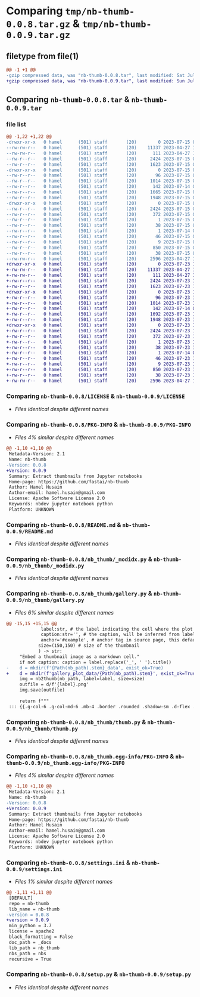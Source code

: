 # Comparing `tmp/nb-thumb-0.0.8.tar.gz` & `tmp/nb-thumb-0.0.9.tar.gz`

## filetype from file(1)

```diff
@@ -1 +1 @@
-gzip compressed data, was "nb-thumb-0.0.8.tar", last modified: Sat Jul 15 06:20:57 2023, max compression
+gzip compressed data, was "nb-thumb-0.0.9.tar", last modified: Sun Jul 23 16:20:02 2023, max compression
```

## Comparing `nb-thumb-0.0.8.tar` & `nb-thumb-0.0.9.tar`

### file list

```diff
@@ -1,22 +1,22 @@
-drwxr-xr-x   0 hamel      (501) staff       (20)        0 2023-07-15 06:20:57.576291 nb-thumb-0.0.8/
--rw-rw-r--   0 hamel      (501) staff       (20)    11337 2023-04-27 10:12:58.000000 nb-thumb-0.0.8/LICENSE
--rw-rw-r--   0 hamel      (501) staff       (20)      111 2023-04-27 10:12:58.000000 nb-thumb-0.0.8/MANIFEST.in
--rw-r--r--   0 hamel      (501) staff       (20)     2424 2023-07-15 06:20:57.576148 nb-thumb-0.0.8/PKG-INFO
--rw-r--r--   0 hamel      (501) staff       (20)     1623 2023-07-15 06:20:37.000000 nb-thumb-0.0.8/README.md
-drwxr-xr-x   0 hamel      (501) staff       (20)        0 2023-07-15 06:20:57.574983 nb-thumb-0.0.8/nb_thumb/
--rw-r--r--   0 hamel      (501) staff       (20)       96 2023-07-15 06:20:43.000000 nb-thumb-0.0.8/nb_thumb/__init__.py
--rw-r--r--   0 hamel      (501) staff       (20)     1014 2023-07-15 06:20:43.000000 nb-thumb-0.0.8/nb_thumb/_modidx.py
--rw-r--r--   0 hamel      (501) staff       (20)      142 2023-07-14 03:45:28.000000 nb-thumb-0.0.8/nb_thumb/core.py
--rw-r--r--   0 hamel      (501) staff       (20)     1665 2023-07-15 06:20:43.000000 nb-thumb-0.0.8/nb_thumb/gallery.py
--rw-r--r--   0 hamel      (501) staff       (20)     1948 2023-07-15 06:20:43.000000 nb-thumb-0.0.8/nb_thumb/thumb.py
-drwxr-xr-x   0 hamel      (501) staff       (20)        0 2023-07-15 06:20:57.575967 nb-thumb-0.0.8/nb_thumb.egg-info/
--rw-r--r--   0 hamel      (501) staff       (20)     2424 2023-07-15 06:20:57.000000 nb-thumb-0.0.8/nb_thumb.egg-info/PKG-INFO
--rw-r--r--   0 hamel      (501) staff       (20)      372 2023-07-15 06:20:57.000000 nb-thumb-0.0.8/nb_thumb.egg-info/SOURCES.txt
--rw-r--r--   0 hamel      (501) staff       (20)        1 2023-07-15 06:20:57.000000 nb-thumb-0.0.8/nb_thumb.egg-info/dependency_links.txt
--rw-r--r--   0 hamel      (501) staff       (20)       38 2023-07-15 06:20:57.000000 nb-thumb-0.0.8/nb_thumb.egg-info/entry_points.txt
--rw-r--r--   0 hamel      (501) staff       (20)        1 2023-07-14 05:34:35.000000 nb-thumb-0.0.8/nb_thumb.egg-info/not-zip-safe
--rw-r--r--   0 hamel      (501) staff       (20)       46 2023-07-15 06:20:57.000000 nb-thumb-0.0.8/nb_thumb.egg-info/requires.txt
--rw-r--r--   0 hamel      (501) staff       (20)        9 2023-07-15 06:20:57.000000 nb-thumb-0.0.8/nb_thumb.egg-info/top_level.txt
--rw-r--r--   0 hamel      (501) staff       (20)      850 2023-07-15 06:20:43.000000 nb-thumb-0.0.8/settings.ini
--rw-r--r--   0 hamel      (501) staff       (20)       38 2023-07-15 06:20:57.576341 nb-thumb-0.0.8/setup.cfg
--rw-rw-r--   0 hamel      (501) staff       (20)     2596 2023-04-27 10:12:58.000000 nb-thumb-0.0.8/setup.py
+drwxr-xr-x   0 hamel      (501) staff       (20)        0 2023-07-23 16:20:02.899628 nb-thumb-0.0.9/
+-rw-rw-r--   0 hamel      (501) staff       (20)    11337 2023-04-27 10:12:58.000000 nb-thumb-0.0.9/LICENSE
+-rw-rw-r--   0 hamel      (501) staff       (20)      111 2023-04-27 10:12:58.000000 nb-thumb-0.0.9/MANIFEST.in
+-rw-r--r--   0 hamel      (501) staff       (20)     2424 2023-07-23 16:20:02.899474 nb-thumb-0.0.9/PKG-INFO
+-rw-r--r--   0 hamel      (501) staff       (20)     1623 2023-07-23 16:19:41.000000 nb-thumb-0.0.9/README.md
+drwxr-xr-x   0 hamel      (501) staff       (20)        0 2023-07-23 16:20:02.898113 nb-thumb-0.0.9/nb_thumb/
+-rw-r--r--   0 hamel      (501) staff       (20)       96 2023-07-23 16:19:46.000000 nb-thumb-0.0.9/nb_thumb/__init__.py
+-rw-r--r--   0 hamel      (501) staff       (20)     1014 2023-07-23 16:19:46.000000 nb-thumb-0.0.9/nb_thumb/_modidx.py
+-rw-r--r--   0 hamel      (501) staff       (20)      142 2023-07-14 03:45:28.000000 nb-thumb-0.0.9/nb_thumb/core.py
+-rw-r--r--   0 hamel      (501) staff       (20)     1692 2023-07-23 16:19:46.000000 nb-thumb-0.0.9/nb_thumb/gallery.py
+-rw-r--r--   0 hamel      (501) staff       (20)     1948 2023-07-23 16:19:46.000000 nb-thumb-0.0.9/nb_thumb/thumb.py
+drwxr-xr-x   0 hamel      (501) staff       (20)        0 2023-07-23 16:20:02.899240 nb-thumb-0.0.9/nb_thumb.egg-info/
+-rw-r--r--   0 hamel      (501) staff       (20)     2424 2023-07-23 16:20:02.000000 nb-thumb-0.0.9/nb_thumb.egg-info/PKG-INFO
+-rw-r--r--   0 hamel      (501) staff       (20)      372 2023-07-23 16:20:02.000000 nb-thumb-0.0.9/nb_thumb.egg-info/SOURCES.txt
+-rw-r--r--   0 hamel      (501) staff       (20)        1 2023-07-23 16:20:02.000000 nb-thumb-0.0.9/nb_thumb.egg-info/dependency_links.txt
+-rw-r--r--   0 hamel      (501) staff       (20)       38 2023-07-23 16:20:02.000000 nb-thumb-0.0.9/nb_thumb.egg-info/entry_points.txt
+-rw-r--r--   0 hamel      (501) staff       (20)        1 2023-07-14 05:34:35.000000 nb-thumb-0.0.9/nb_thumb.egg-info/not-zip-safe
+-rw-r--r--   0 hamel      (501) staff       (20)       46 2023-07-23 16:20:02.000000 nb-thumb-0.0.9/nb_thumb.egg-info/requires.txt
+-rw-r--r--   0 hamel      (501) staff       (20)        9 2023-07-23 16:20:02.000000 nb-thumb-0.0.9/nb_thumb.egg-info/top_level.txt
+-rw-r--r--   0 hamel      (501) staff       (20)      850 2023-07-23 16:19:46.000000 nb-thumb-0.0.9/settings.ini
+-rw-r--r--   0 hamel      (501) staff       (20)       38 2023-07-23 16:20:02.899672 nb-thumb-0.0.9/setup.cfg
+-rw-rw-r--   0 hamel      (501) staff       (20)     2596 2023-04-27 10:12:58.000000 nb-thumb-0.0.9/setup.py
```

### Comparing `nb-thumb-0.0.8/LICENSE` & `nb-thumb-0.0.9/LICENSE`

 * *Files identical despite different names*

### Comparing `nb-thumb-0.0.8/PKG-INFO` & `nb-thumb-0.0.9/PKG-INFO`

 * *Files 4% similar despite different names*

```diff
@@ -1,10 +1,10 @@
 Metadata-Version: 2.1
 Name: nb-thumb
-Version: 0.0.8
+Version: 0.0.9
 Summary: Extract thumbnails from Jupyter notebooks
 Home-page: https://github.com/fastai/nb-thumb
 Author: Hamel Husain
 Author-email: hamel.husain@gmail.com
 License: Apache Software License 2.0
 Keywords: nbdev jupyter notebook python
 Platform: UNKNOWN
```

### Comparing `nb-thumb-0.0.8/README.md` & `nb-thumb-0.0.9/README.md`

 * *Files identical despite different names*

### Comparing `nb-thumb-0.0.8/nb_thumb/_modidx.py` & `nb-thumb-0.0.9/nb_thumb/_modidx.py`

 * *Files identical despite different names*

### Comparing `nb-thumb-0.0.8/nb_thumb/gallery.py` & `nb-thumb-0.0.9/nb_thumb/gallery.py`

 * *Files 6% similar despite different names*

```diff
@@ -15,15 +15,15 @@
             label:str, # the label indicating the cell where the plot is, see https://quarto.org/docs/authoring/notebook-embed.html#code-cell-options for an example.
             caption:str='', # the caption, will be inferred from label if not specified.
             anchor='#example', # anchor tag in source page, this defaults to `#example` for plotnine: https://plotnine.readthedocs.io
            size=(150,150) # size of the thumbnail
            ) -> str:
     "Embed a thumbnail image as a markdown cell."
     if not caption: caption = label.replace('_', ' ').title()
-    d = mkdir(f'{Path(nb_path).stem}_data', exist_ok=True)
+    d = mkdir(f'gallery_plot_data/{Path(nb_path).stem}', exist_ok=True, parents=True)
     img = nb2thumb(nb_path, label=label, size=size)
     outfile = d/f'{label}.png'
     img.save(outfile)
     
     return f"""
 ::: {{.g-col-6 .g-col-md-6 .mb-4 .border .rounded .shadow-sm .d-flex .flex-column .justify-content-center .align-items-center .px-3}}
```

### Comparing `nb-thumb-0.0.8/nb_thumb/thumb.py` & `nb-thumb-0.0.9/nb_thumb/thumb.py`

 * *Files identical despite different names*

### Comparing `nb-thumb-0.0.8/nb_thumb.egg-info/PKG-INFO` & `nb-thumb-0.0.9/nb_thumb.egg-info/PKG-INFO`

 * *Files 4% similar despite different names*

```diff
@@ -1,10 +1,10 @@
 Metadata-Version: 2.1
 Name: nb-thumb
-Version: 0.0.8
+Version: 0.0.9
 Summary: Extract thumbnails from Jupyter notebooks
 Home-page: https://github.com/fastai/nb-thumb
 Author: Hamel Husain
 Author-email: hamel.husain@gmail.com
 License: Apache Software License 2.0
 Keywords: nbdev jupyter notebook python
 Platform: UNKNOWN
```

### Comparing `nb-thumb-0.0.8/settings.ini` & `nb-thumb-0.0.9/settings.ini`

 * *Files 1% similar despite different names*

```diff
@@ -1,11 +1,11 @@
 [DEFAULT]
 repo = nb-thumb
 lib_name = nb-thumb
-version = 0.0.8
+version = 0.0.9
 min_python = 3.7
 license = apache2
 black_formatting = False
 doc_path = _docs
 lib_path = nb_thumb
 nbs_path = nbs
 recursive = True
```

### Comparing `nb-thumb-0.0.8/setup.py` & `nb-thumb-0.0.9/setup.py`

 * *Files identical despite different names*

